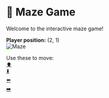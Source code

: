 # 🧩 Maze Game  
Welcome to the interactive maze game!

**Player position:** (2, 1)  
![Maze](https://recognize-instructor-criteria-other.trycloudflare.com/images/pos_2_1.png?t=1760504378282)

Use these to move:  
[⬆️](https://recognize-instructor-criteria-other.trycloudflare.com/move/2_1_w)  
[⬇️](https://recognize-instructor-criteria-other.trycloudflare.com/move/2_1_s)  
[⬅️](https://recognize-instructor-criteria-other.trycloudflare.com/move/2_1_a)  
[➡️](https://recognize-instructor-criteria-other.trycloudflare.com/move/2_1_d)
